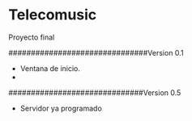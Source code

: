 # Telecomusic
Proyecto final

###############################Version 0.1
- Ventana de inicio.
-

##############################Version 0.5
- Servidor ya programado
